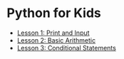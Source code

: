 # Python for Kids

* [Lesson 1: Print and Input](Lesson-1.md)
* [Lesson 2: Basic Arithmetic](Lesson-2.md)
* [Lesson 3: Conditional Statements](Lesson-3.md)

